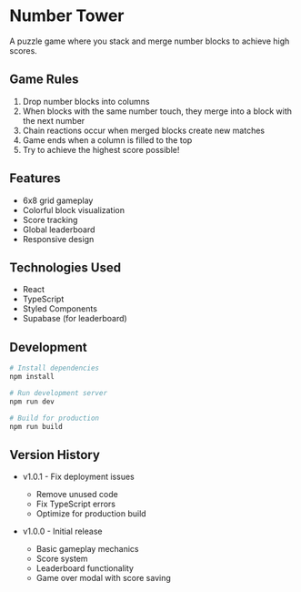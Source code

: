 # Number Tower

A puzzle game where you stack and merge number blocks to achieve high scores.

## Game Rules

1. Drop number blocks into columns
2. When blocks with the same number touch, they merge into a block with the next number
3. Chain reactions occur when merged blocks create new matches
4. Game ends when a column is filled to the top
5. Try to achieve the highest score possible!

## Features

- 6x8 grid gameplay
- Colorful block visualization
- Score tracking
- Global leaderboard
- Responsive design

## Technologies Used

- React
- TypeScript
- Styled Components
- Supabase (for leaderboard)

## Development

```bash
# Install dependencies
npm install

# Run development server
npm run dev

# Build for production
npm run build
```

## Version History

- v1.0.1 - Fix deployment issues
  - Remove unused code
  - Fix TypeScript errors
  - Optimize for production build

- v1.0.0 - Initial release
  - Basic gameplay mechanics
  - Score system
  - Leaderboard functionality
  - Game over modal with score saving
